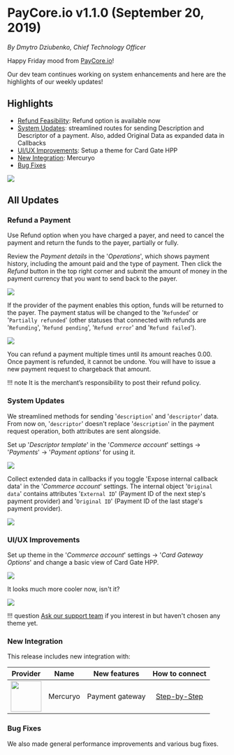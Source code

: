 # **PayCore.io v1.1.0 (September 20, 2019)**

*By Dmytro Dziubenko, Chief Technology Officer*

Happy Friday mood from [PayCore.io](http://paycore.io/)!

Our dev team continues working on system enhancements and here are the highlights of our weekly updates!

## Highlights

* [Refund Feasibility](#refund-a-payment): Refund option is available now
* [System Updates](#system-updates): streamlined routes for sending Description and Descriptor of a payment. Also, added Original Data as expanded data in Callbacks
* [UI/UX Improvements](#ui-improvements): Setup a theme for Card Gate HPP
* [New Integration](#new-integration): Mercuryo
* [Bug Fixes](#bug-fixes)

![](images/v1.1.0/refund.png)

## All Updates

### Refund a Payment

Use Refund option when you have charged a payer, and need to cancel the payment and return the funds to the payer, partially or fully.

Review the *Payment details* in the '*Operations*', which shows payment history, including the amount paid and the type of payment. Then click the *Refund* button in the top right corner and submit the amount of money in the payment currency that you want to send back to the payer.

![](images/v1.1.0/partial-refund.png)

If the provider of the payment enables this option, funds will be returned to the payer. The payment status will be changed to the '`Refunded`' or '`Partially refunded`' (other statuses that connected with refunds are '`Refunding`', '`Refund pending`', '`Refund error`' and '`Refund failed`').

![](images/v1.1.0/refunded.png)

You can refund a payment multiple times until its amount reaches 0.00.
Once payment is refunded, it cannot be undone. You will have to issue a new payment request to chargeback that amount.

!!! note
    It is the merchant’s responsibility to post their refund policy.

### System Updates

We streamlined methods for sending '`description`' and '`descriptor`' data. From now on, '`descriptor`' doesn't replace '`description`' in the payment request operation, both attributes are sent alongside.

Set up '*Descriptor template*' in the '*Commerce account*' settings &rarr; '*Payments*' &rarr; '*Payment options*' for using it.

![](images/v1.1.0/descriptor.png)

Collect extended data in callbacks if you toggle 'Expose internal callback data' in the '*Commerce account*' settings. The internal object '`Original data`' contains attributes '`External ID`' (Payment ID of the next step's payment provider) and '`Original ID`' (Payment ID of the last stage's payment provider).

![](images/v1.1.0/expose.png)

### UI/UX Improvements

Set up theme in the '*Commerce account*' settings &rarr; '*Card Gateway
Options*' and change a basic view of Card Gate HPP.

![](images/v1.1.0/theme.png)

It looks much more cooler now, isn't it?

![](images/v1.1.0/cardgate-HPP.png)

!!! question
    [Ask our support team](https://support.paycore.io/) if you interest in but haven't chosen any theme yet.

### New Integration

This release includes new integration with:

| Provider | Name  | New features | How to connect |
|:-:|:-:|:-:|:-:|
|<a href ="https://mercuryo.io" target="_blank" rel="noopener"> <img src="https://static.openfintech.io/payment_providers/mercuryo/logo.svg?w=70" width="70px"> </a>  | Mercuryo | Payment gateway | [Step-by-Step](/connectors/mercuryo/) |

### Bug Fixes

We also made general performance improvements and various bug fixes.
